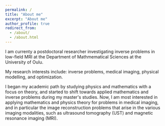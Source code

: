 ```yaml
---
permalink: /
title: "About me"
excerpt: "About me"
author_profile: true
redirect_from: 
  - /about/
  - /about.html
---
```


I am currenty a postdoctoral researcher investigating inverse problems in low-field MRI at the Department of Mathmematical Sciences at the University of Oulu.

My research interests include: inverse problems, medical imaging, physical modelling, and optimization.

I began my academic path by studying physics and mathematics with a focus on theory, and started to shift towards applied mathematics and inverse problems during my master's studies. Now, I am most interested in applying mathematics and physics theory for problems in medical imaging, and in particular the image reconstruction problems that arise in the various imaging modalities, such as ultrasound tomography (UST) and magnetic resonance imaging (MRI).
